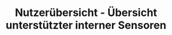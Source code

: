 ---
title: "Nutzerübersicht - Übersicht unterstützter interner Sensoren"
linkTitle: "Übersicht unterstützter interner Sensoren"
weight: 100
---